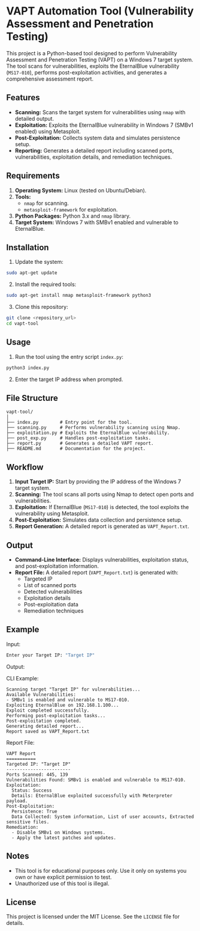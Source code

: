 # VAPT Automation Tool (Vulnerability Assessment and Penetration Testing)

This project is a Python-based tool designed to perform Vulnerability Assessment and Penetration Testing (VAPT) on a Windows 7 target system. The tool scans for vulnerabilities, exploits the EternalBlue vulnerability (`MS17-010`), performs post-exploitation activities, and generates a comprehensive assessment report.

## Features

* **Scanning:** Scans the target system for vulnerabilities using `nmap` with detailed output.
* **Exploitation:** Exploits the EternalBlue vulnerability in Windows 7 (SMBv1 enabled) using Metasploit.
* **Post-Exploitation:** Collects system data and simulates persistence setup.
* **Reporting:** Generates a detailed report including scanned ports, vulnerabilities, exploitation details, and remediation techniques.

## Requirements

1. **Operating System:** Linux (tested on Ubuntu/Debian).
2. **Tools:**
   * `nmap` for scanning.
   * `metasploit-framework` for exploitation.
3. **Python Packages:** Python 3.x and `nmap` library.
4. **Target System:** Windows 7 with SMBv1 enabled and vulnerable to EternalBlue.

## Installation

1. Update the system:
```bash
sudo apt-get update
```

2. Install the required tools:
```bash
sudo apt-get install nmap metasploit-framework python3
```

3. Clone this repository:
```bash
git clone <repository_url>
cd vapt-tool
```

## Usage

1. Run the tool using the entry script `index.py`:
```bash
python3 index.py
```

2. Enter the target IP address when prompted.

## File Structure

```
vapt-tool/
│
├── index.py        # Entry point for the tool.
├── scanning.py     # Performs vulnerability scanning using Nmap.
├── exploitation.py # Exploits the EternalBlue vulnerability.
├── post_exp.py     # Handles post-exploitation tasks.
├── report.py       # Generates a detailed VAPT report.
├── README.md       # Documentation for the project.
```

## Workflow

1. **Input Target IP:** Start by providing the IP address of the Windows 7 target system.
2. **Scanning:** The tool scans all ports using Nmap to detect open ports and vulnerabilities.
3. **Exploitation:** If EternalBlue (`MS17-010`) is detected, the tool exploits the vulnerability using Metasploit.
4. **Post-Exploitation:** Simulates data collection and persistence setup.
5. **Report Generation:** A detailed report is generated as `VAPT_Report.txt`.

## Output

* **Command-Line Interface:** Displays vulnerabilities, exploitation status, and post-exploitation information.
* **Report File:** A detailed report (`VAPT_Report.txt`) is generated with:
   * Targeted IP
   * List of scanned ports
   * Detected vulnerabilities
   * Exploitation details
   * Post-exploitation data
   * Remediation techniques

## Example

Input:
```mathematica
Enter your Target IP: "Target IP"
```

Output:

CLI Example:
```vbnet
Scanning target "Target IP" for vulnerabilities...
Available Vulnerabilities:
- SMBv1 is enabled and vulnerable to MS17-010.
Exploiting EternalBlue on 192.168.1.100...
Exploit completed successfully.
Performing post-exploitation tasks...
Post-exploitation completed.
Generating detailed report...
Report saved as VAPT_Report.txt
```

Report File:
```plaintext
VAPT Report
===========
Targeted IP: "Target IP"
------------------------
Ports Scanned: 445, 139
Vulnerabilities Found: SMBv1 is enabled and vulnerable to MS17-010.
Exploitation:
  Status: Success
  Details: EternalBlue exploited successfully with Meterpreter payload.
Post-Exploitation:
  Persistence: True
  Data Collected: System information, List of user accounts, Extracted sensitive files.
Remediation:
  - Disable SMBv1 on Windows systems.
  - Apply the latest patches and updates.
```

## Notes

* This tool is for educational purposes only. Use it only on systems you own or have explicit permission to test.
* Unauthorized use of this tool is illegal.

## License

This project is licensed under the MIT License. See the `LICENSE` file for details.

